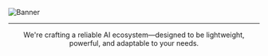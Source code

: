 ![Banner]([nullvora.png](https://github.com/Nullvora/.github/blob/12f56a7c01ad2424b090652a23f060aa2e5eb328/nullvora.png))

---

<p align="center">
  We're crafting a reliable AI ecosystem—designed to be lightweight, powerful, and adaptable to your needs.
</p>
